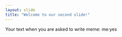 ```yaml
---
layout: slide
title: "Welcome to our second slide!"
---
```

Your text
when you are asked to write meme: me:yes